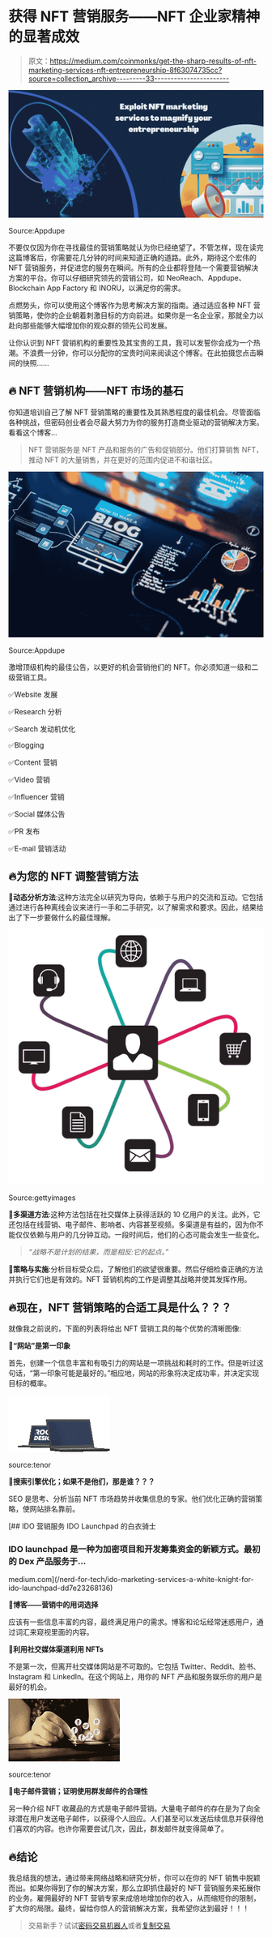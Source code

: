 # 获得 NFT 营销服务——NFT 企业家精神的显著成效

> 原文：<https://medium.com/coinmonks/get-the-sharp-results-of-nft-marketing-services-nft-entrepreneurship-8f63074735cc?source=collection_archive---------33----------------------->

![](img/e4099b30b9996203a8bd89029a3fee1b.png)

Source:Appdupe

不要仅仅因为你在寻找最佳的营销策略就认为你已经绝望了。不管怎样，现在读完这篇博客后，你需要花几分钟的时间来知道正确的道路。此外，期待这个宏伟的 NFT 营销服务，并促进您的服务在瞬间。所有的企业都将登陆一个需要营销解决方案的平台。你可以仔细研究领先的营销公司，如 NeoReach、Appdupe、Blockchain App Factory 和 INORU，以满足你的需求。

点燃势头，你可以使用这个博客作为思考解决方案的指南。通过适应各种 NFT 营销策略，使你的企业朝着刺激目标的方向前进。如果你是一名企业家，那就全力以赴向那些能够大幅增加你的观众群的领先公司发展。

让你认识到 NFT 营销机构的重要性及其宝贵的工具，我可以发誓你会成为一个热潮。不浪费一分钟，你可以分配你的宝贵时间来阅读这个博客。在此拍摄您点击瞬间的快照……

## 🔥 **NFT 营销机构——NFT 市场的基石**

你知道培训自己了解 NFT 营销策略的重要性及其熟悉程度的最佳机会。尽管面临各种挑战，但密码创业者会尽最大努力为你的服务打造商业驱动的营销解决方案。看看这个博客…

> NFT 营销服务是 NFT 产品和服务的广告和促销部分。他们打算销售 NFT，推动 NFT 的大量销售，并在更好的范围内促进不和谐社区。

![](img/e33b6c30f316f54c36cd421cdb507cea.png)

Source:Appdupe

激增顶级机构的最佳公告，以更好的机会营销他们的 NFT。你必须知道一级和二级营销工具。

✅Website 发展

✅Research 分析

✅Search 发动机优化

✅Blogging

✅Content 营销

✅Video 营销

✅Influencer 营销

✅Social 媒体公告

✅PR 发布

✅E-mail 营销活动

## 🔥**为您的 NFT 调整营销方法**

📯**动态分析方法**:这种方法完全以研究为导向，依赖于与用户的交流和互动。它包括通过进行各种离线会议来进行一手和二手研究，以了解需求和要求。因此，结果给出了下一步要做什么的最佳理解。

![](img/7b7c6ed44a5d8195917e9255df6a6b8b.png)

Source:gettyimages

📯**多渠道方法**:这种方法包括在社交媒体上获得活跃的 10 亿用户的关注。此外，它还包括在线营销、电子邮件、影响者、内容甚至视频。多渠道是有益的，因为你不能仅仅依赖与用户的几分钟互动。一段时间后，他们的心态可能会发生一些变化。

> *“战略不是计划的结果，而是相反:它的起点。”*

📯**策略与实施**:分析目标受众后，了解他们的欲望很重要。然后仔细检查正确的方法并执行它们也是有效的。NFT 营销机构的工作是调整其战略并使其发挥作用。

## 🔥**现在，NFT 营销策略的合适工具是什么？？？**

就像我之前说的，下面的列表将给出 NFT 营销工具的每个优势的清晰图像:

🔦**“网站”是第一印象**

首先，创建一个信息丰富和有吸引力的网站是一项挑战和耗时的工作。但是听过这句话，“第一印象可能是最好的。”相应地，网站的形象将决定成功率，并决定实现目标的概率。

![](img/062fdac1a62909e045b20d7d7d4476a6.png)

source:tenor

🔦**搜索引擎优化；如果不是他们，那是谁？？？**

SEO 是思考、分析当前 NFT 市场趋势并收集信息的专家。他们优化正确的营销策略，使网站排名靠前。

[](/nerd-for-tech/ido-marketing-services-a-white-knight-for-ido-launchpad-dd7e23268136) [## IDO 营销服务 IDO Launchpad 的白衣骑士

### IDO launchpad 是一种为加密项目和开发筹集资金的新颖方式。最初的 Dex 产品服务于…

medium.com](/nerd-for-tech/ido-marketing-services-a-white-knight-for-ido-launchpad-dd7e23268136) 

🔦**博客——营销中的用词选择**

应该有一些信息丰富的内容，最终满足用户的需求。博客和论坛经常迷惑用户，通过词汇来窥视里面的内容。

🔦**利用社交媒体渠道利用 NFTs**

不是第一次，但离开社交媒体网站是不可取的。它包括 Twitter、Reddit、脸书、Instagram 和 LinkedIn。在这个网站上，用你的 NFT 产品和服务娱乐你的用户是最好的机会。

![](img/535449e5b7e3fa4dc6f2f6a81cc8ad27.png)

source:tenor

🔦**电子邮件营销；证明使用群发邮件的合理性**

另一种介绍 NFT 收藏品的方式是电子邮件营销。大量电子邮件的存在是为了向全球潜在用户发送电子邮件，以获得个人回应。人们甚至可以发送后续信息并获得他们喜欢的内容。也许你需要尝试几次，因此，群发邮件就变得简单了。

## 🔥**结论**

我总结我的想法，通过带来网络战略和研究分析，你可以在你的 NFT 销售中脱颖而出。如果你得到了你的解决方案，那么立即抓住最好的 NFT 营销服务来拓展你的业务。雇佣最好的 NFT 营销专家来成倍地增加你的收入，从而缩短你的限制，扩大你的局限。最终，留给你惊人的营销解决方案，我希望你达到最好！！！

> 交易新手？试试[密码交易机器人](/coinmonks/crypto-trading-bot-c2ffce8acb2a)或者[复制交易](/coinmonks/top-10-crypto-copy-trading-platforms-for-beginners-d0c37c7d698c)